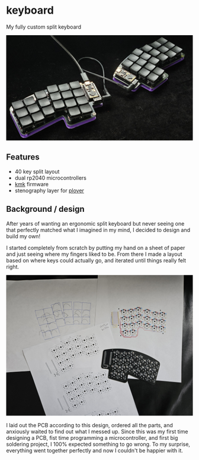 # keyboard
My fully custom split keyboard

![keyboard glamor shot](images/keyboard.jpg)

## Features
- 40 key split layout
- dual rp2040 microcontrollers
- [kmk](http://kmkfw.io) firmware
- stenography layer for [plover](http://www.openstenoproject.org/)

## Background / design 
After years of wanting an ergonomic split keyboard but never seeing one that perfectly matched what I imagined in my mind, I decided to design and build my own!

I started completely from scratch by putting my hand on a sheet of paper and just seeing where my fingers liked to be. From there I made a layout based on where keys could actually go, and iterated until things really felt right.

![paper printouts of my PCB design at various stages next to the final PCB](images/stages.jpg)

I laid out the PCB according to this design, ordered all the parts, and anxiously waited to find out what I messed up. Since this was my first time designing a PCB, fist time programming a microcontroller, and first big soldering project, I 100% expected something to go wrong. To my surprise, everything went together perfectly and now I couldn't be happier with it.